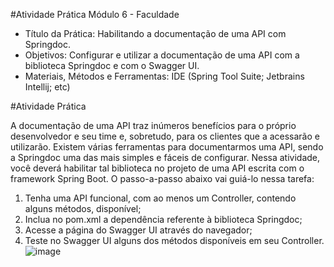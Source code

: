 #Atividade Prática Módulo 6 - Faculdade

- Título da Prática: Habilitando a documentação de uma API com Springdoc.
- Objetivos: Configurar e utilizar a documentação de uma API com a biblioteca Springdoc e com o Swagger UI.
- Materiais, Métodos e Ferramentas: IDE (Spring Tool Suite; Jetbrains Intellij; etc)

#Atividade Prática

A documentação de uma API traz inúmeros benefícios para o próprio desenvolvedor e seu time e, sobretudo, para os clientes que a acessarão e utilizarão. 
Existem várias ferramentas para documentarmos uma API, sendo a Springdoc uma das mais simples e fáceis de configurar.
Nessa atividade, você deverá habilitar tal biblioteca no projeto de uma API escrita com o framework Spring Boot.
O passo-a-passo abaixo vai guiá-lo nessa tarefa:


1. Tenha uma API funcional, com ao menos um Controller, contendo alguns métodos, disponível;
2. Inclua no pom.xml a dependência referente à biblioteca Springdoc;
3. Acesse a página do Swagger UI através do navegador;
4. Teste no Swagger UI alguns dos métodos ​disponíveis em seu Controller.
   ![image](https://github.com/user-attachments/assets/3fbb375b-9f58-4cd3-beb7-fe6ab5e720f5)
